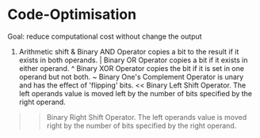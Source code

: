 # Code-Optimisation
Goal: reduce computational cost without change the output

1. Arithmetic shift
  & Binary AND Operator copies a bit to the result if it exists in both operands.
  | Binary OR Operator copies a bit if it exists in either operand.
  ^ Binary XOR Operator copies the bit if it is set in one operand but not both.
  ~ Binary One's Complement Operator is unary and has the effect of 'flipping' bits.
  <<  Binary Left Shift Operator. The left operands value is moved left by the number of bits specified by the right operand.
  >>  Binary Right Shift Operator. The left operands value is moved right by the number of bits specified by the right operand.
